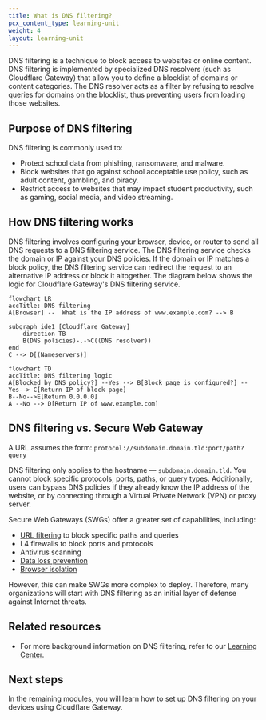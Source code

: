 ```yaml
---
title: What is DNS filtering?
pcx_content_type: learning-unit
weight: 4
layout: learning-unit
---
```


DNS filtering is a technique to block access to websites or online content. DNS filtering is implemented by specialized DNS resolvers (such as Cloudflare Gateway) that allow you to define a blocklist of domains or content categories. The DNS resolver acts as a filter by refusing to resolve queries for domains on the blocklist, thus preventing users from loading those websites.

## Purpose of DNS filtering

DNS filtering is commonly used to:

- Protect school data from phishing, ransomware, and malware.
- Block websites that go against school acceptable use policy, such as adult content, gambling, and piracy.
- Restrict access to websites that may impact student productivity, such as gaming, social media, and video streaming.

## How DNS filtering works

DNS filtering involves configuring your browser, device, or router to send all DNS requests to a DNS filtering service. The DNS filtering service checks the domain or IP against your DNS policies. If the domain or IP matches a block policy, the DNS filtering service can redirect the request to an alternative IP address or block it altogether. The diagram below shows the logic for Cloudflare Gateway's DNS filtering service.

```mermaid
flowchart LR
accTitle: DNS filtering
A[Browser] --  What is the IP address of www.example.com? --> B

subgraph ide1 [Cloudflare Gateway]
    direction TB
    B(DNS policies)-.->C((DNS resolver))
end
C --> D[(Nameservers)]
```

```mermaid
flowchart TD
accTitle: DNS filtering logic
A[Blocked by DNS policy?] --Yes --> B[Block page is configured?] --Yes--> C[Return IP of block page]
B--No-->E[Return 0.0.0.0]
A --No --> D[Return IP of www.example.com]
```

## DNS filtering vs. Secure Web Gateway

A URL assumes the form: `protocol://subdomain.domain.tld:port/path?query`

DNS filtering only applies to the hostname — `subdomain.domain.tld`. You cannot block specific protocols, ports, paths, or query types. Additionally, users can bypass DNS policies if they already know the IP address of the website, or by connecting through a Virtual Private Network (VPN) or proxy server.

Secure Web Gateways (SWGs) offer a greater set of capabilities, including:
- [URL filtering](https://www.cloudflare.com/learning/access-management/what-is-url-filtering/) to block specific paths and queries
- L4 firewalls to block ports and protocols
- Antivirus scanning
- [Data loss prevention](https://www.cloudflare.com/learning/access-management/what-is-dlp/)
- [Browser isolation](https://www.cloudflare.com/learning/access-management/what-is-browser-isolation/)

However, this can make SWGs more complex to deploy. Therefore, many organizations will start with DNS filtering as an initial layer of defense against Internet threats.

## Related resources

- For more background information on DNS filtering, refer to our [Learning Center](
https://www.cloudflare.com/learning/access-management/what-is-dns-filtering/).

## Next steps
In the remaining modules, you will learn how to set up DNS filtering on your devices using Cloudflare Gateway.